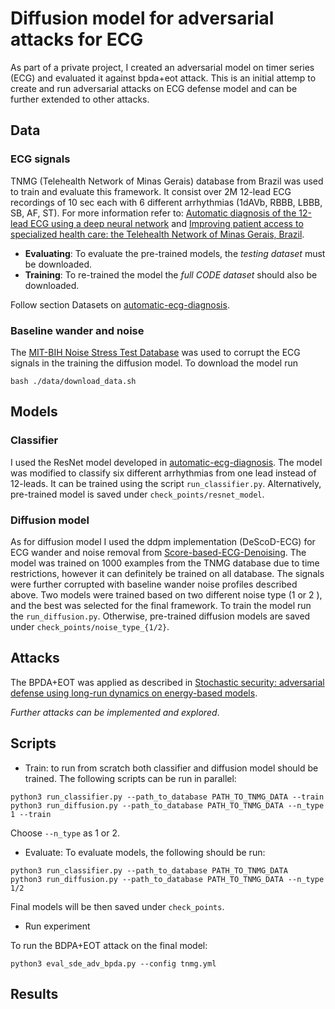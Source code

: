 # Diffusion model for adversarial attacks for ECG

As part of a private project, I created an adversarial model on timer series (ECG) and evaluated it against bpda+eot attack. This is an initial attemp to create and run adversarial attacks on ECG defense model and can be further extended to other attacks.

## Data
### ECG signals
TNMG (Telehealth Network of Minas Gerais)  database from Brazil was used to train and evaluate this framework. It consist over 2M 12-lead ECG recordings of 10 sec each with 6 different arrhythmias (1dAVb, RBBB, LBBB, SB, AF, ST). For more information refer to: [Automatic diagnosis of the 12-lead ECG using a deep neural network](https://www.nature.com/articles/s41467-020-15432-4) and [Improving patient access to specialized health care: the Telehealth Network of Minas Gerais, Brazil](https://www.scielosp.org/article/bwho/2012.v90n5/373-378/).

- **Evaluating**: To evaluate the pre-trained models, the *testing dataset* must be downloaded. 
- **Training**: To re-trained the model the *full CODE dataset* should also be downloaded. 

Follow section Datasets on [automatic-ecg-diagnosis](https://github.com/antonior92/automatic-ecg-diagnosis).

### Baseline wander and noise
The [MIT-BIH Noise Stress Test Database](https://physionet.org/content/nstdb/1.0.0/) was used to corrupt the ECG signals in the training the diffusion model. To download the model run
 
```
bash ./data/download_data.sh
```

## Models
### Classifier
I used the ResNet model developed in [automatic-ecg-diagnosis](https://github.com/antonior92/automatic-ecg-diagnosis). The model was modified to classify six different arrhythmias from one lead instead of 12-leads. It can be trained using the script `run_classifier.py`. Alternatively, pre-trained model is saved under `check_points/resnet_model`.

### Diffusion model 
As for diffusion model I used the ddpm implementation (DeScoD-ECG) for ECG wander and noise removal from [Score-based-ECG-Denoising](https://github.com/HuayuLiArizona/Score-based-ECG-Denoising/tree/main). 
The model was trained on 1000 examples from the TNMG database due to time restrictions, however it can definitely be trained on all database. The signals were further corrupted with baseline wander noise profiles described above.
Two models were trained based on two different noise type (1 or 2
), and the best was selected for the final framework.
To train the model run the `run_diffusion.py`. Otherwise, pre-trained diffusion models are saved under `check_points/noise_type_{1/2}`.

## Attacks
The BPDA+EOT was applied as described in [Stochastic security: adversarial defense using long-run dynamics on energy-based models](https://arxiv.org/abs/2005.13525).

*Further attacks can be implemented and explored*.

## Scripts
- Train: to run from scratch both classifier and diffusion model should be trained. The following scripts can be run in parallel:
```
python3 run_classifier.py --path_to_database PATH_TO_TNMG_DATA --train
python3 run_diffusion.py --path_to_database PATH_TO_TNMG_DATA --n_type 1 --train
```
Choose `--n_type` as 1 or 2.

- Evaluate: To evaluate models, the following should be run:
```
python3 run_classifier.py --path_to_database PATH_TO_TNMG_DATA
python3 run_diffusion.py --path_to_database PATH_TO_TNMG_DATA --n_type 1/2
```
Final models will be then saved under `check_points`.

- Run experiment

To run the BDPA+EOT attack on the final model:
```
python3 eval_sde_adv_bpda.py --config tnmg.yml
```

## Results
